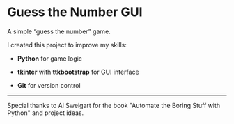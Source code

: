 # Guess the Number GUI

A simple “guess the number” game.

I created this project to improve my skills:

- **Python** for game logic

- **tkinter** with **ttkbootstrap** for GUI interface

- **Git** for version control

---

Special thanks to Al Sweigart for the book "Automate the Boring Stuff with Python" and project ideas.
